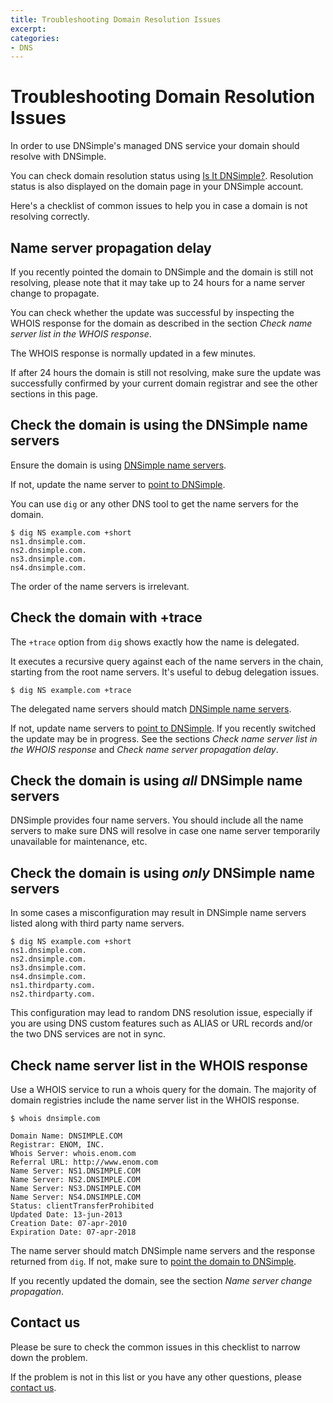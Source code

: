 ```yaml
---
title: Troubleshooting Domain Resolution Issues
excerpt: 
categories:
- DNS
---
```


# Troubleshooting Domain Resolution Issues

In order to use DNSimple's managed DNS service your domain should resolve with DNSimple.

You can check domain resolution status using [Is It DNSimple?](http://isitdnsimple.com/). Resolution status is also displayed on the domain page in your DNSimple account.

Here's a checklist of common issues to help you in case a domain is not resolving correctly.


## Name server propagation delay

If you recently pointed the domain to DNSimple and the domain is still not resolving, please note that it may take up to 24 hours for a name server change to propagate.

You can check whether the update was successful by inspecting the WHOIS response for the domain as described in the section *Check name server list in the WHOIS response*.

The WHOIS response is normally updated in a few minutes.

If after 24 hours the domain is still not resolving, make sure the update was successfully confirmed by your current domain registrar and see the other sections in this page.


## Check the domain is using the DNSimple name servers

Ensure the domain is using [DNSimple name servers](/articles/dnsimple-nameservers).

If not, update the name server to [point to DNSimple](/articles/pointing-domain-to-dnsimple).

You can use `dig` or any other DNS tool to get the name servers for the domain.

~~~
$ dig NS example.com +short
ns1.dnsimple.com.
ns2.dnsimple.com.
ns3.dnsimple.com.
ns4.dnsimple.com.
~~~

The order of the name servers is irrelevant.


## Check the domain with +trace

The `+trace` option from `dig` shows exactly how the name is delegated.

It executes a recursive query against each of the name servers in the chain, starting from the root name servers. It's useful to debug delegation issues.

~~~
$ dig NS example.com +trace
~~~

The delegated name servers should match [DNSimple name servers](/articles/dnsimple-nameservers).

If not, update name servers to [point to DNSimple](/articles/pointing-domain-to-dnsimple). If you recently switched the update may be in progress. See the sections *Check name server list in the WHOIS response* and *Check name server propagation delay*.


## Check the domain is using *all* DNSimple name servers

DNSimple provides four name servers. You should include all the name servers to make sure DNS will resolve in case one name server temporarily unavailable for maintenance, etc.


## Check the domain is using *only* DNSimple name servers

In some cases a misconfiguration may result in DNSimple name servers listed along with third party name servers.

~~~
$ dig NS example.com +short
ns1.dnsimple.com.
ns2.dnsimple.com.
ns3.dnsimple.com.
ns4.dnsimple.com.
ns1.thirdparty.com.
ns2.thirdparty.com.
~~~

This configuration may lead to random DNS resolution issue, especially if you are using DNS custom features such as ALIAS or URL records and/or the two DNS services are not in sync. 


## Check name server list in the WHOIS response

Use a WHOIS service to run a whois query for the domain. The majority of domain registries include the name server list in the WHOIS response.

~~~
$ whois dnsimple.com

Domain Name: DNSIMPLE.COM
Registrar: ENOM, INC.
Whois Server: whois.enom.com
Referral URL: http://www.enom.com
Name Server: NS1.DNSIMPLE.COM
Name Server: NS2.DNSIMPLE.COM
Name Server: NS3.DNSIMPLE.COM
Name Server: NS4.DNSIMPLE.COM
Status: clientTransferProhibited
Updated Date: 13-jun-2013
Creation Date: 07-apr-2010
Expiration Date: 07-apr-2018
~~~

The name server should match DNSimple name servers and the response returned from `dig`. If not, make sure to [point the domain to DNSimple](/articles/pointing-domain-to-dnsimple).

If you recently updated the domain, see the section *Name server change propagation*.


## Contact us

Please be sure to check the common issues in this checklist to narrow down the problem.

If the problem is not in this list or you have any other questions, please [contact us](/contact).

